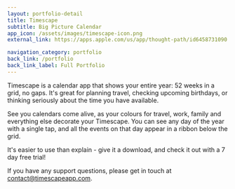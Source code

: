 ```yaml
---
layout: portfolio-detail
title: Timescape
subtitle: Big Picture Calendar
app_icon: /assets/images/timescape-icon.png
external_link: https://apps.apple.com/us/app/thought-path/id6458731090

navigation_category: portfolio
back_link: /portfolio
back_link_label: Full Portfolio
---
```


Timescape is a calendar app that shows your entire year: 52 weeks in a grid, no gaps. It's great for planning travel, checking upcoming birthdays, or thinking seriously about the time you have available.

See you calendars come alive, as your colours for travel, work, family and everything else decorate your Timescape. You can see any day of the year with a single tap, and all the events on that day appear in a ribbon below the grid. 

It's easier to use than explain - give it a download, and check it out with a 7 day free trial!

If you have any support questions, please get in touch at <a href="mailto:contact@timescapeapp.com">contact@timescapeapp.com</a>.